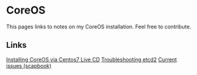 # CoreOS

This pages links to notes on my CoreOS installation.
Feel free to contribute.

## Links
[Installing CoreOS via Centos7 Live CD](doc/installing-coreos-centos7.md)
[Troubleshooting etcd2](doc/etcd2.md)
[Current issues (scapbook)](doc/issues.md)

